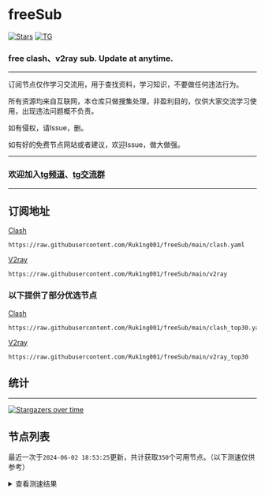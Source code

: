 # freeSub
[![Stars](https://img.shields.io/github/stars/Ruk1ng001/freeSub)](https://github.com/Ruk1ng001/freeSub/stargazers)
[![TG](https://img.shields.io/badge/Telegram-gray?logo=Telegram)](https://t.me/Ruk1ng001)
### free clash、v2ray sub. Update at anytime.

---

订阅节点仅作学习交流用，用于查找资料，学习知识，不要做任何违法行为。

所有资源均来自互联网，本仓库只做搜集处理，非盈利目的，仅供大家交流学习使用，出现违法问题概不负责。

如有侵权，请Issue，删。

如有好的免费节点网站或者建议，欢迎Issue，做大做强。

---

### 欢迎加入[tg频道](https://t.me/Ruk1ng001)、[tg交流群](https://t.me/+-e-b04EE5Cw2NmU1)

---

## 订阅地址
[Clash](https://raw.githubusercontent.com/Ruk1ng001/freeSub/main/clash.yaml)
```
https://raw.githubusercontent.com/Ruk1ng001/freeSub/main/clash.yaml
```
[V2ray](https://raw.githubusercontent.com/Ruk1ng001/freeSub/main/v2ray)
```
https://raw.githubusercontent.com/Ruk1ng001/freeSub/main/v2ray
```
### 以下提供了部分优选节点

[Clash](https://raw.githubusercontent.com/Ruk1ng001/freeSub/main/clash_top30.yaml)
```
https://raw.githubusercontent.com/Ruk1ng001/freeSub/main/clash_top30.yaml
```
[V2ray](https://raw.githubusercontent.com/Ruk1ng001/freeSub/main/v2ray_top30)
```
https://raw.githubusercontent.com/Ruk1ng001/freeSub/main/v2ray_top30
```

## 统计

---

[![Stargazers over time](https://starchart.cc/Ruk1ng001/freeSub.svg)](https://starchart.cc/Ruk1ng001/freeSub)

## 节点列表

最近一次于`2024-06-02 18:53:25`更新，共计获取`350`个可用节点。（以下测速仅供参考）

<details> <summary>查看测速结果</summary>

| 序号 | 节点 | 带宽 | 延迟 |
|:--:|:--:|:--:|:--:|
 | 1 | CN😈github.com/Ruk1ng001_-25292998 | 3.78MB/s | 416.00ms |
 | 2 | UM😈github.com/Ruk1ng001_-889868164 | 3.31MB/s | 488.00ms |
 | 3 | Americas😈github.com/Ruk1ng001_1704916662 | 3.28MB/s | 1071.00ms |
 | 4 | Americas😈github.com/Ruk1ng001_-1771161537 | 3.13MB/s | 858.00ms |
 | 5 | CN😈github.com/Ruk1ng001_1389965162 | 2.84MB/s | 522.00ms |
 | 6 | RU😈github.com/Ruk1ng001_-493731111 | 2.79MB/s | 633.00ms |
 | 7 | SG😈github.com/Ruk1ng001_848727 | 2.22MB/s | 370.00ms |
 | 8 | Other😈github.com/Ruk1ng001_1744315239 | 2.20MB/s | 415.00ms |
 | 9 | SG😈github.com/Ruk1ng001_-442432820 | 2.18MB/s | 403.00ms |
 | 10 | SG😈github.com/Ruk1ng001_-1988397824 | 2.18MB/s | 2317.00ms |
 | 11 | SG😈github.com/Ruk1ng001_725674700 | 2.16MB/s | 357.00ms |
 | 12 | CN😈github.com/Ruk1ng001_146912623 | 2.08MB/s | 751.00ms |
 | 13 | SG😈github.com/Ruk1ng001_-1533174807 | 2.06MB/s | 388.00ms |
 | 14 | CN😈github.com/Ruk1ng001_2040320646 | 1.91MB/s | 570.00ms |
 | 15 | CN😈github.com/Ruk1ng001_825794549 | 1.89MB/s | 644.00ms |
 | 16 | Other😈github.com/Ruk1ng001_-486082615 | 1.87MB/s | 775.00ms |
 | 17 | Americas😈github.com/Ruk1ng001_2101794800 | 1.86MB/s | 834.00ms |
 | 18 | Other😈github.com/Ruk1ng001_960327353 | 1.77MB/s | 722.00ms |
 | 19 | KR😈github.com/Ruk1ng001_380920652 | 1.73MB/s | 631.00ms |
 | 20 | KR😈github.com/Ruk1ng001_2003416352 | 1.73MB/s | 1044.00ms |
 | 21 | KR😈github.com/Ruk1ng001_336742953 | 1.72MB/s | 486.00ms |
 | 22 | CH😈github.com/Ruk1ng001_-759104754 | 1.71MB/s | 2510.00ms |
 | 23 | KR😈github.com/Ruk1ng001_-349822655 | 1.71MB/s | 624.00ms |
 | 24 | CH😈github.com/Ruk1ng001_-1001960495 | 1.67MB/s | 1342.00ms |
 | 25 | JP😈github.com/Ruk1ng001_601715058 | 1.66MB/s | 865.00ms |
 | 26 | HK😈github.com/Ruk1ng001_1009462374 | 1.62MB/s | 784.00ms |
 | 27 | JP😈github.com/Ruk1ng001_-266604447 | 1.59MB/s | 523.00ms |
 | 28 | CA😈github.com/Ruk1ng001_-1853582604 | 1.59MB/s | 1095.00ms |
 | 29 | CA😈github.com/Ruk1ng001_1252535775 | 1.52MB/s | 1168.00ms |
 | 30 | KR😈github.com/Ruk1ng001_1045504252 | 1.37MB/s | 678.00ms |
 | 31 | KR😈github.com/Ruk1ng001_-433256216 | 1.34MB/s | 701.00ms |
 | 32 | Other😈github.com/Ruk1ng001_-381318957 | 1.31MB/s | 1922.00ms |
 | 33 | Other😈github.com/Ruk1ng001_-291566571 | 1.27MB/s | 972.00ms |
 | 34 | CA😈github.com/Ruk1ng001_-1094650613 | 1.27MB/s | 1427.00ms |
 | 35 | CA😈github.com/Ruk1ng001_1475188205 | 1.26MB/s | 989.00ms |
 | 36 | Other😈github.com/Ruk1ng001_495783260 | 1.26MB/s | 797.00ms |
 | 37 | UK😈github.com/Ruk1ng001_644473234 | 1.24MB/s | 1348.00ms |
 | 38 | CA😈github.com/Ruk1ng001_2039806136 | 1.23MB/s | 1038.00ms |
 | 39 | CA😈github.com/Ruk1ng001_-996834628 | 1.22MB/s | 1416.00ms |
 | 40 | TW😈github.com/Ruk1ng001_-1005625977 | 1.20MB/s | 383.00ms |
 | 41 | CA😈github.com/Ruk1ng001_1145505445 | 1.19MB/s | 1773.00ms |
 | 42 | CA😈github.com/Ruk1ng001_-589470478 | 1.19MB/s | 1392.00ms |
 | 43 | UM😈github.com/Ruk1ng001_-296575369 | 1.18MB/s | 1703.00ms |
 | 44 | Asia😈github.com/Ruk1ng001_-71894913 | 1.17MB/s | 1068.00ms |
 | 45 | CA😈github.com/Ruk1ng001_1216034403 | 1.16MB/s | 1064.00ms |
 | 46 | CA😈github.com/Ruk1ng001_1885262548 | 1.16MB/s | 1514.00ms |
 | 47 | UM😈github.com/Ruk1ng001_-1491882096 | 1.16MB/s | 1168.00ms |
 | 48 | Euro😈github.com/Ruk1ng001_1733743222 | 1.16MB/s | 1526.00ms |
 | 49 | US😈github.com/Ruk1ng001_2008536902 | 1.15MB/s | 2410.00ms |
 | 50 | CA😈github.com/Ruk1ng001_-445362946 | 1.14MB/s | 1576.00ms |
 | 51 | CA😈github.com/Ruk1ng001_577571612 | 1.13MB/s | 2045.00ms |
 | 52 | CN😈github.com/Ruk1ng001_121861259 | 1.13MB/s | 579.00ms |
 | 53 | CA😈github.com/Ruk1ng001_-2085459911 | 1.13MB/s | 1770.00ms |
 | 54 | JP😈github.com/Ruk1ng001_864291881 | 1.11MB/s | 611.00ms |
 | 55 | CA😈github.com/Ruk1ng001_-352530556 | 1.11MB/s | 1599.00ms |
 | 56 | CA😈github.com/Ruk1ng001_-1745654583 | 1.11MB/s | 1066.00ms |
 | 57 | CA😈github.com/Ruk1ng001_218289681 | 1.10MB/s | 1617.00ms |
 | 58 | CA😈github.com/Ruk1ng001_645750881 | 1.10MB/s | 1826.00ms |
 | 59 | CA😈github.com/Ruk1ng001_-1989250554 | 1.10MB/s | 1155.00ms |
 | 60 | UM😈github.com/Ruk1ng001_1263919475 | 1.10MB/s | 1165.00ms |
 | 61 | UM😈github.com/Ruk1ng001_226075827 | 1.09MB/s | 2031.00ms |
 | 62 | CA😈github.com/Ruk1ng001_200979588 | 1.08MB/s | 1568.00ms |
 | 63 | UM😈github.com/Ruk1ng001_-1295597631 | 1.08MB/s | 1193.00ms |
 | 64 | CA😈github.com/Ruk1ng001_-1946169941 | 1.07MB/s | 2027.00ms |
 | 65 | CA😈github.com/Ruk1ng001_44100457 | 1.07MB/s | 1868.00ms |
 | 66 | CA😈github.com/Ruk1ng001_-1905948420 | 1.07MB/s | 2060.00ms |
 | 67 | CA😈github.com/Ruk1ng001_642324604 | 1.06MB/s | 1976.00ms |
 | 68 | Americas😈github.com/Ruk1ng001_875476746 | 1.06MB/s | 1970.00ms |
 | 69 | CA😈github.com/Ruk1ng001_826561486 | 1.06MB/s | 1228.00ms |
 | 70 | CA😈github.com/Ruk1ng001_-1296741748 | 1.05MB/s | 2014.00ms |
 | 71 | CA😈github.com/Ruk1ng001_-453716711 | 1.05MB/s | 1381.00ms |
 | 72 | CA😈github.com/Ruk1ng001_1989303146 | 1.04MB/s | 1716.00ms |
 | 73 | SG😈github.com/Ruk1ng001_1604151024 | 1.04MB/s | 417.00ms |
 | 74 | Other😈github.com/Ruk1ng001_-1238091794 | 1.02MB/s | 831.00ms |
 | 75 | CN😈github.com/Ruk1ng001_-932387097 | 1.02MB/s | 2118.00ms |
 | 76 | JP😈github.com/Ruk1ng001_-1501186216 | 1.02MB/s | 1042.00ms |
 | 77 | UM😈github.com/Ruk1ng001_532150856 | 1.01MB/s | 1799.00ms |
 | 78 | Americas😈github.com/Ruk1ng001_-531996750 | 1023.28KB/s | 2051.00ms |
 | 79 | CA😈github.com/Ruk1ng001_1338608767 | 1017.93KB/s | 2011.00ms |
 | 80 | CR😈github.com/Ruk1ng001_1994518983 | 1014.50KB/s | 1923.00ms |
 | 81 | CA😈github.com/Ruk1ng001_-1716620041 | 1013.69KB/s | 1644.00ms |
 | 82 | CA😈github.com/Ruk1ng001_-925372737 | 1012.81KB/s | 1698.00ms |
 | 83 | CA😈github.com/Ruk1ng001_-1561258641 | 1010.35KB/s | 1275.00ms |
 | 84 | CA😈github.com/Ruk1ng001_-499764664 | 1009.54KB/s | 1567.00ms |
 | 85 | Asia😈github.com/Ruk1ng001_1624602913 | 1007.53KB/s | 1131.00ms |
 | 86 | US😈github.com/Ruk1ng001_1196487454 | 1004.13KB/s | 1077.00ms |
 | 87 | CA😈github.com/Ruk1ng001_1980106207 | 1000.31KB/s | 1902.00ms |
 | 88 | CA😈github.com/Ruk1ng001_-1508469362 | 1000.07KB/s | 1544.00ms |
 | 89 | CA😈github.com/Ruk1ng001_692031390 | 999.44KB/s | 1251.00ms |
 | 90 | US😈github.com/Ruk1ng001_1413564895 | 980.09KB/s | 902.00ms |
 | 91 | US😈github.com/Ruk1ng001_253569543 | 973.61KB/s | 735.00ms |
 | 92 | UM😈github.com/Ruk1ng001_1303543440 | 970.45KB/s | 1246.00ms |
 | 93 | TW😈github.com/Ruk1ng001_184998897 | 969.72KB/s | 1536.00ms |
 | 94 | US😈github.com/Ruk1ng001_-1307055792 | 969.15KB/s | 724.00ms |
 | 95 | US😈github.com/Ruk1ng001_-1001005895 | 967.99KB/s | 879.00ms |
 | 96 | CA😈github.com/Ruk1ng001_-1615409974 | 960.01KB/s | 1867.00ms |
 | 97 | CN😈github.com/Ruk1ng001_1616468470 | 957.81KB/s | 735.00ms |
 | 98 | US😈github.com/Ruk1ng001_449432901 | 956.08KB/s | 889.00ms |
 | 99 | CN😈github.com/Ruk1ng001_1708283347 | 955.97KB/s | 604.00ms |
 | 100 | US😈github.com/Ruk1ng001_-1647357871 | 954.38KB/s | 724.00ms |
 | 101 | US😈github.com/Ruk1ng001_877897011 | 941.06KB/s | 916.00ms |
 | 102 | US😈github.com/Ruk1ng001_-597442652 | 938.15KB/s | 947.00ms |
 | 103 | IE😈github.com/Ruk1ng001_1279762553 | 936.25KB/s | 956.00ms |
 | 104 | UM😈github.com/Ruk1ng001_-979236217 | 932.29KB/s | 1209.00ms |
 | 105 | CA😈github.com/Ruk1ng001_2053352048 | 930.20KB/s | 1395.00ms |
 | 106 | CA😈github.com/Ruk1ng001_2287359 | 926.54KB/s | 2143.00ms |
 | 107 | US😈github.com/Ruk1ng001_1180060259 | 923.50KB/s | 888.00ms |
 | 108 | US😈github.com/Ruk1ng001_-1296803625 | 922.26KB/s | 724.00ms |
 | 109 | US😈github.com/Ruk1ng001_-1401226502 | 916.99KB/s | 1381.00ms |
 | 110 | US😈github.com/Ruk1ng001_1250845966 | 915.90KB/s | 827.00ms |
 | 111 | UM😈github.com/Ruk1ng001_1043516510 | 912.48KB/s | 1334.00ms |
 | 112 | US😈github.com/Ruk1ng001_-1239334511 | 908.13KB/s | 752.00ms |
 | 113 | Other😈github.com/Ruk1ng001_836072269 | 903.47KB/s | 1979.00ms |
 | 114 | JP😈github.com/Ruk1ng001_-1057562907 | 899.75KB/s | 494.00ms |
 | 115 | UM😈github.com/Ruk1ng001_114711799 | 898.67KB/s | 1864.00ms |
 | 116 | UM😈github.com/Ruk1ng001_-1844703029 | 891.57KB/s | 1317.00ms |
 | 117 | KR😈github.com/Ruk1ng001_-882163439 | 885.33KB/s | 1604.00ms |
 | 118 | UM😈github.com/Ruk1ng001_-1039305949 | 884.58KB/s | 1361.00ms |
 | 119 | US😈github.com/Ruk1ng001_-1522892736 | 882.99KB/s | 900.00ms |
 | 120 | CN😈github.com/Ruk1ng001_-1180751006 | 879.84KB/s | 1449.00ms |
 | 121 | Other😈github.com/Ruk1ng001_-2029888080 | 879.25KB/s | 1019.00ms |
 | 122 | US😈github.com/Ruk1ng001_-523223751 | 878.75KB/s | 790.00ms |
 | 123 | CA😈github.com/Ruk1ng001_-1975871129 | 872.65KB/s | 1698.00ms |
 | 124 | SE😈github.com/Ruk1ng001_-809521006 | 871.75KB/s | 1392.00ms |
 | 125 | US😈github.com/Ruk1ng001_2078037537 | 871.61KB/s | 763.00ms |
 | 126 | UM😈github.com/Ruk1ng001_724979402 | 858.87KB/s | 1367.00ms |
 | 127 | HK😈github.com/Ruk1ng001_-84668741 | 858.38KB/s | 1061.00ms |
 | 128 | CA😈github.com/Ruk1ng001_-155765267 | 857.15KB/s | 1498.00ms |
 | 129 | ChatGPT😈github.com/Ruk1ng001_-730927187 | 848.19KB/s | 730.00ms |
 | 130 | JP😈github.com/Ruk1ng001_1391223984 | 847.09KB/s | 740.00ms |
 | 131 | Other😈github.com/Ruk1ng001_523394580 | 845.58KB/s | 1808.00ms |
 | 132 | US😈github.com/Ruk1ng001_1731875963 | 843.72KB/s | 773.00ms |
 | 133 | US😈github.com/Ruk1ng001_-442503499 | 839.49KB/s | 1366.00ms |
 | 134 | DE😈github.com/Ruk1ng001_-773905215 | 838.36KB/s | 924.00ms |
 | 135 | US😈github.com/Ruk1ng001_856347142 | 834.33KB/s | 1109.00ms |
 | 136 | GB😈github.com/Ruk1ng001_-918478029 | 832.04KB/s | 1035.00ms |
 | 137 | US😈github.com/Ruk1ng001_1878698898 | 823.35KB/s | 745.00ms |
 | 138 | US😈github.com/Ruk1ng001_152166326 | 822.39KB/s | 1119.00ms |
 | 139 | CA😈github.com/Ruk1ng001_1864580791 | 814.33KB/s | 1920.00ms |
 | 140 | Other😈github.com/Ruk1ng001_-1857902133 | 810.58KB/s | 1003.00ms |
 | 141 | CA😈github.com/Ruk1ng001_1132634313 | 795.27KB/s | 1052.00ms |
 | 142 | CN😈github.com/Ruk1ng001_1121528462 | 790.14KB/s | 787.00ms |
 | 143 | Other😈github.com/Ruk1ng001_-278189624 | 786.82KB/s | 1401.00ms |
 | 144 | CA😈github.com/Ruk1ng001_1949834308 | 783.71KB/s | 1618.00ms |
 | 145 | UM😈github.com/Ruk1ng001_-1854220294 | 779.58KB/s | 1548.00ms |
 | 146 | CA😈github.com/Ruk1ng001_102931221 | 777.56KB/s | 1628.00ms |
 | 147 | Other😈github.com/Ruk1ng001_-981928409 | 776.22KB/s | 2240.00ms |
 | 148 | US😈github.com/Ruk1ng001_-1762439703 | 776.12KB/s | 741.00ms |
 | 149 | US😈github.com/Ruk1ng001_-713568614 | 772.26KB/s | 854.00ms |
 | 150 | GB😈github.com/Ruk1ng001_-807544496 | 771.63KB/s | 992.00ms |
 | 151 | Euro😈github.com/Ruk1ng001_-1867984487 | 771.06KB/s | 1012.00ms |
 | 152 | US😈github.com/Ruk1ng001_-1233617695 | 770.75KB/s | 1556.00ms |
 | 153 | FR😈github.com/Ruk1ng001_1544600003 | 767.01KB/s | 974.00ms |
 | 154 | GB😈github.com/Ruk1ng001_-1780153314 | 759.55KB/s | 721.00ms |
 | 155 | CH😈github.com/Ruk1ng001_-322227788 | 757.53KB/s | 1515.00ms |
 | 156 | SG😈github.com/Ruk1ng001_120470051 | 747.14KB/s | 436.00ms |
 | 157 | NL😈github.com/Ruk1ng001_-331801907 | 740.45KB/s | 695.00ms |
 | 158 | US😈github.com/Ruk1ng001_1490566360 | 726.57KB/s | 769.00ms |
 | 159 | US😈github.com/Ruk1ng001_832391247 | 715.58KB/s | 764.00ms |
 | 160 | CA😈github.com/Ruk1ng001_312307036 | 713.22KB/s | 1109.00ms |
 | 161 | CA😈github.com/Ruk1ng001_312756856 | 711.77KB/s | 1381.00ms |
 | 162 | Other😈github.com/Ruk1ng001_1455062586 | 705.75KB/s | 776.00ms |
 | 163 | FI😈github.com/Ruk1ng001_-832093801 | 703.87KB/s | 1308.00ms |
 | 164 | US😈github.com/Ruk1ng001_1650935518 | 702.55KB/s | 808.00ms |
 | 165 | Other😈github.com/Ruk1ng001_1844487211 | 697.01KB/s | 1092.00ms |
 | 166 | CA😈github.com/Ruk1ng001_1672226511 | 696.98KB/s | 1147.00ms |
 | 167 | US😈github.com/Ruk1ng001_1426887277 | 693.78KB/s | 999.00ms |
 | 168 | KR😈github.com/Ruk1ng001_-646594733 | 693.48KB/s | 1439.00ms |
 | 169 | Americas😈github.com/Ruk1ng001_-1721250408 | 688.05KB/s | 2236.00ms |
 | 170 | DE😈github.com/Ruk1ng001_1853798928 | 681.35KB/s | 1075.00ms |
 | 171 | CA😈github.com/Ruk1ng001_1535759597 | 679.03KB/s | 1492.00ms |
 | 172 | US😈github.com/Ruk1ng001_-189914548 | 678.74KB/s | 1028.00ms |
 | 173 | JP😈github.com/Ruk1ng001_-1787046878 | 678.51KB/s | 759.00ms |
 | 174 | DE😈github.com/Ruk1ng001_-2089465146 | 678.06KB/s | 1085.00ms |
 | 175 | CA😈github.com/Ruk1ng001_-727886657 | 671.11KB/s | 1324.00ms |
 | 176 | Euro😈github.com/Ruk1ng001_-47021732 | 671.02KB/s | 1097.00ms |
 | 177 | CA😈github.com/Ruk1ng001_1067190068 | 662.51KB/s | 1552.00ms |
 | 178 | UM😈github.com/Ruk1ng001_1599960150 | 657.31KB/s | 1111.00ms |
 | 179 | DE😈github.com/Ruk1ng001_-2005356226 | 656.50KB/s | 1131.00ms |
 | 180 | FR😈github.com/Ruk1ng001_-1326948871 | 653.40KB/s | 957.00ms |
 | 181 | US😈github.com/Ruk1ng001_1294667749 | 645.81KB/s | 996.00ms |
 | 182 | US😈github.com/Ruk1ng001_665349630 | 644.45KB/s | 931.00ms |
 | 183 | TW😈github.com/Ruk1ng001_1165151255 | 644.37KB/s | 1691.00ms |
 | 184 | TW😈github.com/Ruk1ng001_295479432 | 641.37KB/s | 1569.00ms |
 | 185 | DE😈github.com/Ruk1ng001_494852663 | 640.18KB/s | 1189.00ms |
 | 186 | CA😈github.com/Ruk1ng001_2145981711 | 637.75KB/s | 2175.00ms |
 | 187 | DE😈github.com/Ruk1ng001_16216811 | 636.55KB/s | 1166.00ms |
 | 188 | US😈github.com/Ruk1ng001_445023364 | 635.52KB/s | 1031.00ms |
 | 189 | GB😈github.com/Ruk1ng001_1140962448 | 635.24KB/s | 1193.00ms |
 | 190 | US😈github.com/Ruk1ng001_612068567 | 633.69KB/s | 1220.00ms |
 | 191 | DE😈github.com/Ruk1ng001_-1822289774 | 633.18KB/s | 1177.00ms |
 | 192 | DE😈github.com/Ruk1ng001_820586957 | 631.58KB/s | 1171.00ms |
 | 193 | UM😈github.com/Ruk1ng001_-1090185355 | 630.72KB/s | 1650.00ms |
 | 194 | DE😈github.com/Ruk1ng001_-1884911779 | 628.20KB/s | 1184.00ms |
 | 195 | DE😈github.com/Ruk1ng001_-1157089419 | 627.77KB/s | 1137.00ms |
 | 196 | DE😈github.com/Ruk1ng001_-2059086342 | 627.36KB/s | 1128.00ms |
 | 197 | CA😈github.com/Ruk1ng001_1588231513 | 626.48KB/s | 2688.00ms |
 | 198 | DE😈github.com/Ruk1ng001_1867123431 | 620.88KB/s | 1158.00ms |
 | 199 | NL😈github.com/Ruk1ng001_613294342 | 612.88KB/s | 1128.00ms |
 | 200 | DE😈github.com/Ruk1ng001_743354087 | 612.21KB/s | 1209.00ms |
 | 201 | CA😈github.com/Ruk1ng001_-2050162074 | 611.67KB/s | 1290.00ms |
 | 202 | NL😈github.com/Ruk1ng001_-159133177 | 608.14KB/s | 1131.00ms |
 | 203 | DE😈github.com/Ruk1ng001_743245154 | 604.06KB/s | 1174.00ms |
 | 204 | DE😈github.com/Ruk1ng001_-1700198237 | 603.72KB/s | 1160.00ms |
 | 205 | DE😈github.com/Ruk1ng001_677993307 | 592.32KB/s | 1167.00ms |
 | 206 | CA😈github.com/Ruk1ng001_-929620169 | 589.38KB/s | 2357.00ms |
 | 207 | CN😈github.com/Ruk1ng001_1843838071 | 577.16KB/s | 1671.00ms |
 | 208 | US😈github.com/Ruk1ng001_750938217 | 576.62KB/s | 816.00ms |
 | 209 | CN😈github.com/Ruk1ng001_50248640 | 573.68KB/s | 1664.00ms |
 | 210 | CN😈github.com/Ruk1ng001_-1782810545 | 573.24KB/s | 1580.00ms |
 | 211 | UM😈github.com/Ruk1ng001_-2100351759 | 556.83KB/s | 1162.00ms |
 | 212 | CA😈github.com/Ruk1ng001_-795762368 | 556.41KB/s | 1422.00ms |
 | 213 | CN😈github.com/Ruk1ng001_482506552 | 554.70KB/s | 2692.00ms |
 | 214 | US😈github.com/Ruk1ng001_-1109700204 | 554.03KB/s | 955.00ms |
 | 215 | NL😈github.com/Ruk1ng001_1236911722 | 551.59KB/s | 1441.00ms |
 | 216 | CA😈github.com/Ruk1ng001_-1872893375 | 534.51KB/s | 2344.00ms |
 | 217 | Americas😈github.com/Ruk1ng001_1288771683 | 529.34KB/s | 2457.00ms |
 | 218 | CH😈github.com/Ruk1ng001_1996931643 | 526.34KB/s | 901.00ms |
 | 219 | FR😈github.com/Ruk1ng001_-1722029935 | 516.03KB/s | 2135.00ms |
 | 220 | Other😈github.com/Ruk1ng001_-935383257 | 507.07KB/s | 2056.00ms |
 | 221 | CA😈github.com/Ruk1ng001_850726388 | 502.23KB/s | 1570.00ms |
 | 222 | US😈github.com/Ruk1ng001_725264127 | 499.85KB/s | 1243.00ms |
 | 223 | NL😈github.com/Ruk1ng001_1909749058 | 497.03KB/s | 1457.00ms |
 | 224 | CA😈github.com/Ruk1ng001_1602438490 | 492.71KB/s | 2035.00ms |
 | 225 | US😈github.com/Ruk1ng001_-465892498 | 492.11KB/s | 1010.00ms |
 | 226 | SG😈github.com/Ruk1ng001_-869093871 | 486.50KB/s | 1258.00ms |
 | 227 | CA😈github.com/Ruk1ng001_1178999965 | 479.96KB/s | 1355.00ms |
 | 228 | Other😈github.com/Ruk1ng001_1817513402 | 456.93KB/s | 1477.00ms |
 | 229 | Americas😈github.com/Ruk1ng001_1660444059 | 438.89KB/s | 1962.00ms |
 | 230 | UM😈github.com/Ruk1ng001_-1966701827 | 429.83KB/s | 2539.00ms |
 | 231 | UM😈github.com/Ruk1ng001_-1920061911 | 429.81KB/s | 1355.00ms |
 | 232 | CA😈github.com/Ruk1ng001_-1009148757 | 422.70KB/s | 1906.00ms |
 | 233 | Americas😈github.com/Ruk1ng001_-1831591928 | 416.11KB/s | 1775.00ms |
 | 234 | CN😈github.com/Ruk1ng001_1903292082 | 411.77KB/s | 2081.00ms |
 | 235 | KR😈github.com/Ruk1ng001_1125428472 | 407.08KB/s | 1685.00ms |
 | 236 | CN😈github.com/Ruk1ng001_1960369821 | 401.90KB/s | 1889.00ms |
 | 237 | CA😈github.com/Ruk1ng001_-23463625 | 386.49KB/s | 2410.00ms |
 | 238 | CN😈github.com/Ruk1ng001_1988319447 | 381.03KB/s | 1116.00ms |
 | 239 | UM😈github.com/Ruk1ng001_-2100159475 | 374.79KB/s | 1511.00ms |
 | 240 | CA😈github.com/Ruk1ng001_-825650430 | 374.70KB/s | 1504.00ms |
 | 241 | Euro😈github.com/Ruk1ng001_1781615119 | 372.00KB/s | 1972.00ms |
 | 242 | CN😈github.com/Ruk1ng001_-166473483 | 351.07KB/s | 598.00ms |
 | 243 | UM😈github.com/Ruk1ng001_1034331182 | 350.31KB/s | 1142.00ms |
 | 244 | SG😈github.com/Ruk1ng001_-2134427733 | 340.24KB/s | 537.00ms |
 | 245 | CA😈github.com/Ruk1ng001_977859866 | 340.15KB/s | 1100.00ms |
 | 246 | Other😈github.com/Ruk1ng001_25091907 | 339.65KB/s | 2895.00ms |
 | 247 | CA😈github.com/Ruk1ng001_-660233629 | 334.77KB/s | 2095.00ms |
 | 248 | CH😈github.com/Ruk1ng001_1340504493 | 333.44KB/s | 750.00ms |
 | 249 | CA😈github.com/Ruk1ng001_161369125 | 329.23KB/s | 2228.00ms |
 | 250 | CA😈github.com/Ruk1ng001_-1431161107 | 327.77KB/s | 1686.00ms |
 | 251 | CN😈github.com/Ruk1ng001_-1895904175 | 319.31KB/s | 1873.00ms |
 | 252 | GB😈github.com/Ruk1ng001_1079250985 | 312.31KB/s | 1637.00ms |
 | 253 | Americas😈github.com/Ruk1ng001_-907697603 | 303.79KB/s | 1234.00ms |
 | 254 | CA😈github.com/Ruk1ng001_336035828 | 293.38KB/s | 2512.00ms |
 | 255 | CA😈github.com/Ruk1ng001_1397889987 | 292.82KB/s | 1718.00ms |
 | 256 | Other😈github.com/Ruk1ng001_1654497340 | 279.41KB/s | 1919.00ms |
 | 257 | UM😈github.com/Ruk1ng001_-1917507138 | 276.87KB/s | 1787.00ms |
 | 258 | CN😈github.com/Ruk1ng001_705449927 | 271.86KB/s | 1809.00ms |
 | 259 | CA😈github.com/Ruk1ng001_-1689549925 | 265.63KB/s | 1647.00ms |
 | 260 | CA😈github.com/Ruk1ng001_733165458 | 262.49KB/s | 2802.00ms |
 | 261 | RU😈github.com/Ruk1ng001_528691366 | 260.20KB/s | 2292.00ms |
 | 262 | CA😈github.com/Ruk1ng001_-1750334099 | 257.90KB/s | 2643.00ms |
 | 263 | Americas😈github.com/Ruk1ng001_304793179 | 256.17KB/s | 2856.00ms |
 | 264 | CA😈github.com/Ruk1ng001_-1967456951 | 255.26KB/s | 2860.00ms |
 | 265 | UM😈github.com/Ruk1ng001_-1391849799 | 251.18KB/s | 1860.00ms |
 | 266 | Other😈github.com/Ruk1ng001_1964030541 | 250.24KB/s | 2156.00ms |
 | 267 | CA😈github.com/Ruk1ng001_-348534521 | 246.57KB/s | 2437.00ms |
 | 268 | UM😈github.com/Ruk1ng001_-1986465562 | 235.32KB/s | 1103.00ms |
 | 269 | UM😈github.com/Ruk1ng001_1472351678 | 235.18KB/s | 1149.00ms |
 | 270 | GB😈github.com/Ruk1ng001_-1640424566 | 229.92KB/s | 927.00ms |
 | 271 | US😈github.com/Ruk1ng001_-1218805652 | 221.54KB/s | 853.00ms |
 | 272 | CA😈github.com/Ruk1ng001_-1094104911 | 220.28KB/s | 2795.00ms |
 | 273 | CA😈github.com/Ruk1ng001_-1609729151 | 218.39KB/s | 2307.00ms |
 | 274 | TW😈github.com/Ruk1ng001_-367652200 | 216.84KB/s | 2449.00ms |
 | 275 | Americas😈github.com/Ruk1ng001_-975398139 | 214.06KB/s | 2592.00ms |
 | 276 | Euro😈github.com/Ruk1ng001_658831828 | 213.31KB/s | 1409.00ms |
 | 277 | US😈github.com/Ruk1ng001_518744170 | 209.67KB/s | 1685.00ms |
 | 278 | CA😈github.com/Ruk1ng001_2039862380 | 208.06KB/s | 2840.00ms |
 | 279 | DE😈github.com/Ruk1ng001_-432965243 | 205.97KB/s | 1068.00ms |
 | 280 | CA😈github.com/Ruk1ng001_-848586415 | 203.87KB/s | 2234.00ms |
 | 281 | Euro😈github.com/Ruk1ng001_-135324466 | 201.64KB/s | 2091.00ms |
 | 282 | CA😈github.com/Ruk1ng001_-2122501714 | 189.41KB/s | 1545.00ms |
 | 283 | CA😈github.com/Ruk1ng001_1569711675 | 187.59KB/s | 2595.00ms |
 | 284 | CA😈github.com/Ruk1ng001_-482886135 | 184.03KB/s | 1530.00ms |
 | 285 | TW😈github.com/Ruk1ng001_-2025837458 | 180.16KB/s | 2602.00ms |
 | 286 | UM😈github.com/Ruk1ng001_-1875855876 | 179.62KB/s | 1939.00ms |
 | 287 | CA😈github.com/Ruk1ng001_1851543490 | 174.87KB/s | 2525.00ms |
 | 288 | TW😈github.com/Ruk1ng001_1090519050 | 174.70KB/s | 2499.00ms |
 | 289 | UM😈github.com/Ruk1ng001_2054894954 | 172.56KB/s | 1123.00ms |
 | 290 | CN😈github.com/Ruk1ng001_-760332594 | 171.63KB/s | 1302.00ms |
 | 291 | CA😈github.com/Ruk1ng001_952381095 | 164.56KB/s | 1710.00ms |
 | 292 | CA😈github.com/Ruk1ng001_-1409113450 | 163.92KB/s | 2543.00ms |
 | 293 | US😈github.com/Ruk1ng001_-1937213782 | 162.89KB/s | 1791.00ms |
 | 294 | Other😈github.com/Ruk1ng001_110916143 | 161.82KB/s | 1961.00ms |
 | 295 | CA😈github.com/Ruk1ng001_213192865 | 159.78KB/s | 2119.00ms |
 | 296 | Americas😈github.com/Ruk1ng001_1388672434 | 157.24KB/s | 2771.00ms |
 | 297 | DE😈github.com/Ruk1ng001_60235898 | 155.62KB/s | 1151.00ms |
 | 298 | TW😈github.com/Ruk1ng001_-1545282840 | 152.97KB/s | 2912.00ms |
 | 299 | JP😈github.com/Ruk1ng001_-1683044959 | 149.36KB/s | 546.00ms |
 | 300 | US😈github.com/Ruk1ng001_-1950222082 | 148.86KB/s | 2011.00ms |
 | 301 | CA😈github.com/Ruk1ng001_-189472759 | 147.83KB/s | 1571.00ms |
 | 302 | Other😈github.com/Ruk1ng001_2104909520 | 147.34KB/s | 2755.00ms |
 | 303 | CN😈github.com/Ruk1ng001_-1569915122 | 147.26KB/s | 2462.00ms |
 | 304 | HK😈github.com/Ruk1ng001_-202591620 | 144.56KB/s | 2751.00ms |
 | 305 | UM😈github.com/Ruk1ng001_-1816480631 | 135.52KB/s | 2356.00ms |
 | 306 | Other😈github.com/Ruk1ng001_512660006 | 131.77KB/s | 1396.00ms |
 | 307 | Euro😈github.com/Ruk1ng001_905818985 | 131.19KB/s | 1847.00ms |
 | 308 | CA😈github.com/Ruk1ng001_-451474164 | 129.95KB/s | 1892.00ms |
 | 309 | SG😈github.com/Ruk1ng001_578114619 | 129.02KB/s | 1850.00ms |
 | 310 | CR😈github.com/Ruk1ng001_1977172037 | 129.00KB/s | 1740.00ms |
 | 311 | CA😈github.com/Ruk1ng001_-512912460 | 128.11KB/s | 2709.00ms |
 | 312 | CA😈github.com/Ruk1ng001_-2025883988 | 123.24KB/s | 2536.00ms |
 | 313 | Africa😈github.com/Ruk1ng001_-2036895721 | 118.45KB/s | 2201.00ms |
 | 314 | UM😈github.com/Ruk1ng001_459534470 | 114.95KB/s | 2275.00ms |
 | 315 | Americas😈github.com/Ruk1ng001_1025219892 | 114.04KB/s | 1465.00ms |
 | 316 | JP😈github.com/Ruk1ng001_375656107 | 113.99KB/s | 2780.00ms |
 | 317 | Other😈github.com/Ruk1ng001_-1278548579 | 113.88KB/s | 2706.00ms |
 | 318 | AU😈github.com/Ruk1ng001_1554195610 | 112.65KB/s | 1593.00ms |
 | 319 | CA😈github.com/Ruk1ng001_861845720 | 111.68KB/s | 2180.00ms |
 | 320 | CN😈github.com/Ruk1ng001_612260325 | 111.45KB/s | 859.00ms |
 | 321 | CN😈github.com/Ruk1ng001_-1820120209 | 108.87KB/s | 1638.00ms |
 | 322 | GB😈github.com/Ruk1ng001_153628593 | 108.62KB/s | 896.00ms |
 | 323 | CA😈github.com/Ruk1ng001_286035895 | 105.26KB/s | 1591.00ms |
 | 324 | UM😈github.com/Ruk1ng001_777952858 | 103.55KB/s | 2116.00ms |
 | 325 | CN😈github.com/Ruk1ng001_-315924638 | 102.51KB/s | 1642.00ms |
 | 326 | US😈github.com/Ruk1ng001_-234558492 | 101.90KB/s | 2093.00ms |
 | 327 | AU😈github.com/Ruk1ng001_1314868247 | 100.62KB/s | 2254.00ms |
 | 328 | CA😈github.com/Ruk1ng001_-1893894373 | 99.25KB/s | 1504.00ms |
 | 329 | UM😈github.com/Ruk1ng001_45319295 | 97.47KB/s | 2146.00ms |
 | 330 | CN😈github.com/Ruk1ng001_-34100955 | 95.87KB/s | 1043.00ms |
 | 331 | CN😈github.com/Ruk1ng001_85191296 | 94.85KB/s | 2065.00ms |
 | 332 | CN😈github.com/Ruk1ng001_1072448742 | 94.02KB/s | 972.00ms |
 | 333 | CN😈github.com/Ruk1ng001_1960632347 | 93.63KB/s | 1028.00ms |
 | 334 | CA😈github.com/Ruk1ng001_-1182257461 | 92.16KB/s | 2093.00ms |
 | 335 | TR😈github.com/Ruk1ng001_-369446960 | 86.91KB/s | 1257.00ms |
 | 336 | UM😈github.com/Ruk1ng001_-634629778 | 86.71KB/s | 1991.00ms |
 | 337 | KR😈github.com/Ruk1ng001_664774932 | 85.86KB/s | 1983.00ms |
 | 338 | Other😈github.com/Ruk1ng001_-311412768 | 85.80KB/s | 2221.00ms |
 | 339 | TW😈github.com/Ruk1ng001_1678970574 | 80.62KB/s | 2721.00ms |
 | 340 | CA😈github.com/Ruk1ng001_2040647366 | 78.90KB/s | 1997.00ms |
 | 341 | CA😈github.com/Ruk1ng001_2072947251 | 78.41KB/s | 1938.00ms |
 | 342 | CA😈github.com/Ruk1ng001_-1566649214 | 77.92KB/s | 2573.00ms |
 | 343 | GB😈github.com/Ruk1ng001_-69782193 | 75.50KB/s | 1105.00ms |
 | 344 | AM😈github.com/Ruk1ng001_-852383754 | 72.50KB/s | 1672.00ms |
 | 345 | AM😈github.com/Ruk1ng001_1097792172 | 62.46KB/s | 1732.00ms |
 | 346 | SG😈github.com/Ruk1ng001_342913673 | 62.29KB/s | 2955.00ms |
 | 347 | CN😈github.com/Ruk1ng001_-815385384 | 60.18KB/s | 602.00ms |
 | 348 | TR😈github.com/Ruk1ng001_142175050 | 56.84KB/s | 1299.00ms |
 | 349 | Americas😈github.com/Ruk1ng001_-1956391992 | 54.49KB/s | 2022.00ms |
 | 350 | Asia😈github.com/Ruk1ng001_-396905304 | 54.03KB/s | 2430.00ms |


</details>